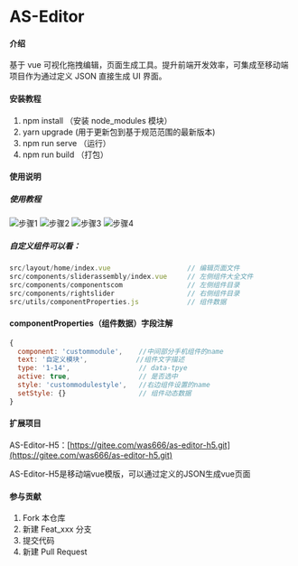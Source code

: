 # AS-Editor

#### 介绍

基于 vue 可视化拖拽编辑，页面生成工具。提升前端开发效率，可集成至移动端项目作为通过定义 JSON 直接生成 UI 界面。

#### 安装教程

1.  npm install （安装 node_modules 模块）
2.  yarn upgrade (用于更新包到基于规范范围的最新版本)
3.  npm run serve （运行）
4.  npm run build （打包）

#### 使用说明

##### 使用教程
![步骤1](https://images.gitee.com/uploads/images/2021/1027/112917_5f4b400d_5546746.png "image1.png")
![步骤2](https://images.gitee.com/uploads/images/2021/1027/112939_e466bef2_5546746.png "image2.png")
![步骤3](https://images.gitee.com/uploads/images/2021/1027/112950_60be2a1a_5546746.png "image3.png")
![步骤4](https://images.gitee.com/uploads/images/2021/1027/113000_117378e7_5546746.png "image4.png")

##### 自定义组件可以看：

```js
src/layout/home/index.vue                   // 编辑页面文件
src/components/sliderassembly/index.vue     // 左侧组件大全文件
src/components/componentscom                // 左侧组件目录
src/components/rightslider                  // 右侧组件目录
src/utils/componentProperties.js            // 组件数据
```

#### componentProperties（组件数据）字段注解

```js
{
  component: 'custommodule',    //中间部分手机组件的name
  text: '自定义模块',            //组件文字描述
  type: '1-14',                 // data-tpye
  active: true,                 // 是否选中
  style: 'custommodulestyle',   //右边组件设置的name
  setStyle: {}                  // 组件动态数据
}
```

#### 扩展项目

AS-Editor-H5：[https://gitee.com/was666/as-editor-h5.git](https://gitee.com/was666/as-editor-h5.git)

AS-Editor-H5是移动端vue模版，可以通过定义的JSON生成vue页面

#### 参与贡献

1.  Fork 本仓库
2.  新建 Feat_xxx 分支
3.  提交代码
4.  新建 Pull Request

